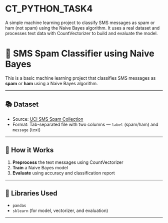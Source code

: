 # CT_PYTHON_TASK4
A simple machine learning project to classify SMS messages as spam or ham (not spam) using the Naive Bayes algorithm. It uses a real dataset and processes text data with CountVectorizer to build and evaluate the model.

# 📩 SMS Spam Classifier using Naive Bayes

This is a basic machine learning project that classifies SMS messages as **spam** or **ham** using a Naive Bayes algorithm.

---

## 📚 Dataset

- Source: [UCI SMS Spam Collection](https://raw.githubusercontent.com/justmarkham/pycon-2016-tutorial/master/data/sms.tsv)
- Format: Tab-separated file with two columns — `label` (spam/ham) and `message` (text)

---

## 🚀 How it Works
1. **Preprocess** the text messages using CountVectorizer
2. **Train** a Naive Bayes model
3. **Evaluate** using accuracy and classification report

---

## 🧪 Libraries Used

- `pandas`
- `sklearn` (for model, vectorizer, and evaluation)

---
